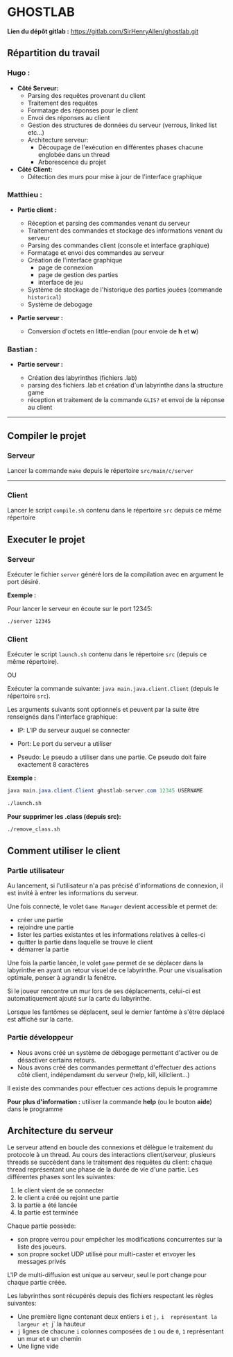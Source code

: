 # GHOSTLAB

**Lien du dépôt gitlab :** https://gitlab.com/SirHenryAllen/ghostlab.git

## Répartition du travail

### Hugo :
* **Côté Serveur:**
    * Parsing des requêtes provenant du client
    * Traitement des requêtes 
    * Formatage des réponses pour le client
    * Envoi des réponses au client
    * Gestion des structures de données du serveur (verrous, linked list etc...)
    * Architecture serveur:
      * Découpage de l'exécution en différentes phases chacune englobée dans un thread
      * Arborescence du projet
* **Côté Client:**
  * Détection des murs pour mise à jour de l'interface graphique

### Matthieu :

* **Partie client :**
    
    * Réception et parsing des commandes venant du serveur
    * Traitement des commandes et stockage des informations venant du serveur
    * Parsing des commandes client (console et interface graphique)
    * Formatage et envoi des commandes au serveur
    * Création de l'interface graphique
        * page de connexion
        * page de gestion des parties
        * interface de jeu
    * Système de stockage de l'historique des parties jouées (commande ``historical``)
    * Système de debogage

* **Partie serveur :**
    * Conversion d'octets en little-endian (pour envoie de **h** et **w**)

### Bastian :

* **Partie serveur :**

    * Création des labyrinthes (fichiers .lab)
    * parsing des fichiers .lab et création d'un labyrinthe dans la structure game
    * réception et traitement de la commande ``GLIS?`` et envoi de la réponse au client

---

## Compiler le projet

### Serveur

Lancer la commande `make` depuis le répertoire `src/main/c/server` 

---

### Client

Lancer le script `compile.sh` contenu dans le répertoire `src` depuis ce même répertoire

## Executer le projet

### Serveur

Exécuter le fichier `server` généré lors de la compilation avec en argument le port désiré.


**Exemple :**

Pour lancer le serveur en écoute sur le port 12345:

```bash
./server 12345
```


### Client 

Exécuter le script `launch.sh` contenu dans le répertoire `src` (depuis ce même répertoire).

OU

Exécuter la commande suivante: `java main.java.client.Client` (depuis le répertoire `src`).

Les arguments suivants sont optionnels et peuvent par la suite être renseignés dans l'interface graphique:

- IP: L'IP du serveur auquel se connecter

- Port: Le port du serveur a utiliser

- Pseudo: Le pseudo a utiliser dans une partie. Ce pseudo doit faire exactement 8 caractères


**Exemple :**

```java
java main.java.client.Client ghostlab-server.com 12345 USERNAME
```

```bash
./launch.sh
```

**Pour supprimer les .class (depuis src):**

```bash
./remove_class.sh
```

## Comment utiliser le client 


### Partie utilisateur 

Au lancement, si l'utilisateur n'a pas précisé d'informations de connexion, il est invité à entrer les informations du serveur.

Une fois connecté, le volet `Game Manager` devient accessible et permet de:

- créer une partie
- rejoindre une partie
- lister les parties existantes et les informations relatives à celles-ci
- quitter la partie dans laquelle se trouve le client
- démarrer la partie

Une fois la partie lancée, le volet `game` permet de se déplacer dans la labyrinthe en ayant un retour visuel de ce labyrinthe. Pour une visualisation optimale, penser à agrandir la fenêtre.

Si le joueur rencontre un mur lors de ses déplacements, celui-ci est automatiquement ajouté sur la carte du labyrinthe.

Lorsque les fantômes se déplacent, seul le dernier fantôme à s'être déplacé est affiché sur la carte.

### Partie développeur

* Nous avons créé un système de débogage permettant d'activer ou de désactiver certains retours.
* Nous avons créé des commandes permettant d'effectuer des actions côté client, indépendament du serveur (help, kill, killclient...)

Il existe des commandes pour effectuer ces actions depuis le programme

**Pour plus d'information :** utiliser la commande **help** (ou le bouton **aide**) dans le programme 

## Architecture du serveur 


Le serveur attend en boucle des connexions et délègue le traitement du protocole à un thread.
Au cours des interactions client/serveur, plusieurs threads se succèdent dans le traitement des requêtes du client: chaque thread représentant une phase de la durée de vie d'une partie.
Les différentes phases sont les suivantes:

1. le client vient de se connecter
2. le client a créé ou rejoint une partie
3. la partie a été lancée
4. la partie est terminée 

Chaque partie possède:

- son propre verrou pour empêcher les modifications concurrentes sur la liste des joueurs.
- son propre socket UDP utilisé pour multi-caster et envoyer les messages privés

L'IP de multi-diffusion est unique au serveur, seul le port change pour chaque partie créée.

Les labyrinthes sont récupérés depuis des fichiers respectant les règles suivantes:

- Une première ligne contenant deux entiers `i` et `j,` `i  représentant la largeur et `j` la hauteur
- `j` lignes de chacune `i` colonnes composées de `1` ou de `0`, `1` représentant un mur et `0` un chemin
- Une ligne vide





